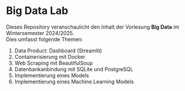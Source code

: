 # Big Data Lab
Dieses Repository veranschaulicht den Inhalt der Vorlesung **Big Data** im Wintersemester 2024/2025.  
Dies umfasst folgende Themen:

1. Data Product: Dashboard (Streamlit)
1. Containerisierung mit Docker
1. Web Scraping mit BeautifulSoup
1. Datenbankanbindung mit SQLite und PostgreSQL
1. Implementierung eines Models
1. Implementierung eines Machine Learning Models

